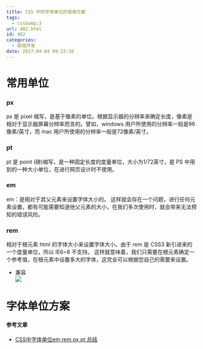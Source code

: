 ```yaml
---
title: CSS 中的字体单位的使用方案
tags:
  - css&amp;3
url: 402.html
id: 402
categories:
  - 前端开发
date: 2017-04-04 09:23:10
---
```


常用单位
====

### px

px 是 pixel 缩写，是基于像素的单位。根据显示器的分辨率来确定长度，像素是相对于显示器屏幕分辨率而言的。譬如，windows 用户所使用的分辨率一般是96像素/英寸，而 mac 用户所使用的分辨率一般是72像素/英寸。

### pt

pt 是 point (磅)缩写，是一种固定长度的度量单位，大小为1/72英寸，是 PS 中用到的一种大小单位，在进行网页设计时不使用。

### em

em：是相对于其父元素来设置字体大小的。 这样就会存在一个问题，进行任何元素设置，都有可能需要知道他父元素的大小，在我们多次使用时，就会带来无法预知的错误风险。

### rem

相对于根元素 html 的字体大小来设置字体大小。由于 rem 是 CSS3 新引进来的一个度量单位，所以 IE6~8 不支持。 这样就意味着，我们只需要在根元素确定一个参考值，在根元素中设置多大的字体，这完全可以根据您自己的需要来设置。

*   兼容  
    ![](http://cdn.dreamser.com/wp-content/uploads/2017/04/WX20170404-092206@2x-1024x223.png)

字体单位方案
======

#### 参考文章

*   [CSS中字体单位em,rem,px,pt 总结](http://www.dengzhr.com/frontend/css/341)